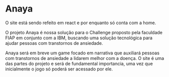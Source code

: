 # Anaya

O site está sendo refeito em react e por enquanto só conta com a home.

O projeto Anaya é nossa solução para o Challenge proposto pela faculdade FIAP em conjunto com a IBM, buscando uma solução tecnológica para ajudar pessoas com transtornos de ansiedade.

Anaya será em breve um game focado em narrativa que auxiliará pessoas com transtornos de ansiedade a lidarem melhor com a doença. O site é uma das partes do projeto e será de fundamental importancia, uma vez que inicialmente o jogo só poderá ser acessado por ele.

